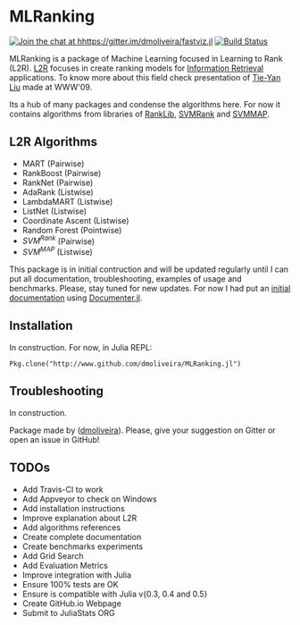# MLRanking

[![Join the chat at hhttps://gitter.im/dmoliveira/fastviz.jl](https://badges.gitter.im/Join%20Chat.svg)](https://gitter.im/dmoliveira/MLRanking.jl?utm_source=badge&utm_medium=badge&utm_campaign=pr-badge&utm_content=badge)
[![Build Status](https://travis-ci.org/dmoliveira/MLRanking.jl.svg?branch=master)](https://travis-ci.org/dmoliveira/MLRanking.jl)

MLRanking is a package of Machine Learning focused in Learning to Rank (L2R). [L2R](https://en.wikipedia.org/wiki/Learning_to_rank) focuses in create ranking models for [Information Retrieval](https://en.wikipedia.org/wiki/Information_retrieval) applications. To know more about this field check presentation of [Tie-Yan Liu](http://www2009.org/pdf/T7A-LEARNING%20TO%20RANK%20TUTORIAL.pdf) made at WWW'09.
  
Its a hub of many packages and condense the algorithms here. For now it contains algorithms from libraries of [RankLib](https://sourceforge.net/p/lemur/wiki/RankLib%20How%20to%20use/), [SVMRank](https://www.cs.cornell.edu/people/tj/svm_light/svm_rank.html) and [SVMMAP](http://projects.yisongyue.com/svmmap/).

## L2R Algorithms
- MART (Pairwise)
- RankBoost (Pairwise)
- RankNet (Pairwise)
- AdaRank (Listwise)
- LambdaMART (Listwise)
- ListNet (Listwise)
- Coordinate Ascent (Listwise)
- Random Forest (Pointwise)
- $SVM^{Rank}$ (Pairwise)
- $SVM^{MAP}$ (Listwise)

This package is in initial contruction and will be updated regularly until I can put all documentation, troubleshooting, examples of usage and benchmarks. Please, stay tuned for new updates. For now I had put an [initial documentation](docs/build/index.md) using [Documenter.jl](https://github.com/MichaelHatherly/Documenter.jl).

## Installation
In construction. For now, in Julia REPL:
```
Pkg.clone("http://www.github.com/dmoliveira/MLRanking.jl")
```

## Troubleshooting
In construction.

Package made  by ([dmoliveira](http://github.com/dmoliveira)). Please, give your suggestion on Gitter or open an issue in GitHub!


## TODOs
- Add Travis-CI to work
- Add Appveyor to check on Windows
- Add installation instructions 
- Improve explanation about L2R
- Add algorithms references
- Create complete documentation
- Create benchmarks experiments
- Add Grid Search
- Add Evaluation Metrics
- Improve integration with Julia
- Ensure 100% tests are OK
- Ensure is compatible with Julia v{0.3, 0.4 and 0.5}
- Create GitHub.io Webpage
- Submit to JuliaStats ORG
